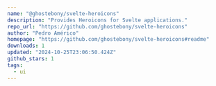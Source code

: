 ```yaml
---
name: "@ghostebony/svelte-heroicons"
description: "Provides Heroicons for Svelte applications."
repo_url: "https://github.com/ghostebony/svelte-heroicons"
author: "Pedro Américo"
homepage: "https://github.com/ghostebony/svelte-heroicons#readme"
downloads: 1
updated: "2024-10-25T23:06:50.424Z"
github_stars: 1
tags: 
  - ui
---
```

